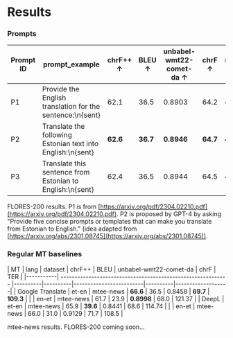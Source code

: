 # Results

### Prompts


| Prompt ID | prompt_example                                               | chrF++ ↑  | BLEU ↑    | unbabel-wmt22-comet-da ↑ | chrF ↑    | spbleu_flores200 ↑ | TER ↓     | prompt_tokens ↓ | completion_tokens ↓ | cost (USD) ↓ |
|-----------| ------------------------------------------------------------ |----------|----------|-------------------------|----------|-------------------|----------|----------------|--------------------|-------------|
| P1        | Provide the English translation for the sentence:\\n{sent}   | 62.1     | 36.5     | 0.8903                  | 64.2     | 41                | 52       | **66065**      | 27634              | **0.154**   |
| P2        | Translate the following Estonian text into English:\\n{sent} | **62.6** | **36.7** | **0.8946**              | **64.7** | **41.3**          | **51.5** | 67077          | 27514              | 0.156       |
| P3        | Translate this sentence from Estonian to English:\\n{sent}   | 62.4     | 36.5     | 0.8944                  | 64.5     | 41                | 51.6     | 67077          | **27451**          | 0.156       |

FLORES-200 results. P1 is from [https://arxiv.org/pdf/2304.02210.pdf](https://arxiv.org/pdf/2304.02210.pdf). P2 is proposed by GPT-4 by asking "Provide five concise prompts or templates that can make you translate from Estonian to English." (idea adapted from [https://arxiv.org/abs/2301.08745](https://arxiv.org/abs/2301.08745)).


### Regular MT baselines

| MT | lang | dataset                                          | chrF++   | BLEU     | unbabel-wmt22-comet-da  | chrF     | TER      |
|-----------| ------------------------------------------------------------ |----------|----------|-------------------------|----------|-------------------|
| Google Translate        | et-en   | mtee-news | **66.6**     | 36.5    |  0.8458                  | **69.7**     | **109.3**                |
|                         | en-et   | mtee-news | 61.7     | 23.9    |  **0.8998**                  | 68.0     | 121.37               |
| DeepL                   | et-en   | mtee-news | 65.9     | **39.6**    |  0.8441                  | 68.6     | 114.74               |
|                         | en-et   | mtee-news | 66.0     | 31.0     |  0.9129                  | 71.7     | 108.5                |

mtee-news results. FLORES-200 coming soon...
